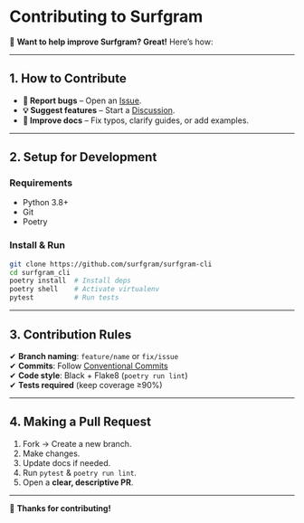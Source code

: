 # **Contributing to Surfgram**  

🚀 **Want to help improve Surfgram? Great!** Here’s how:  

---

## **1. How to Contribute**  
- **🐛 Report bugs** – Open an [Issue](https://github.com/surfgram/surfgram/issues).  
- **💡 Suggest features** – Start a [Discussion](https://github.com/surfgram/surfgram/discussions).  
- **📝 Improve docs** – Fix typos, clarify guides, or add examples.  

---

## **2. Setup for Development**  
### **Requirements**  
- Python 3.8+  
- Git  
- Poetry  

### **Install & Run**  
```bash
git clone https://github.com/surfgram/surfgram-cli
cd surfgram_cli
poetry install  # Install deps
poetry shell    # Activate virtualenv
pytest          # Run tests
```

---

## **3. Contribution Rules**  
✔ **Branch naming**: `feature/name` or `fix/issue`  
✔ **Commits**: Follow [Conventional Commits](https://www.conventionalcommits.org/)  
✔ **Code style**: Black + Flake8 (`poetry run lint`)  
✔ **Tests required** (keep coverage ≥90%)  

---

## **4. Making a Pull Request**  
1. Fork → Create a new branch.  
2. Make changes.  
3. Update docs if needed.  
4. Run `pytest` & `poetry run lint`.  
5. Open a **clear, descriptive PR**.  

---

🎉 **Thanks for contributing!**